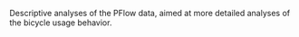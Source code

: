 Descriptive analyses of the PFlow data, aimed at more detailed analyses of the bicycle usage behavior.
